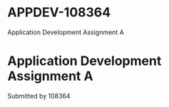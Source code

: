 # APPDEV-108364
Application Development Assignment A
# Application Development Assignment A
Submitted by 108364